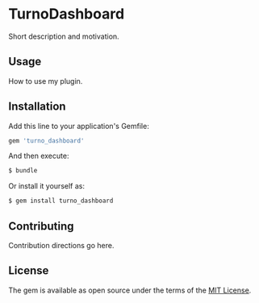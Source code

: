 # TurnoDashboard
Short description and motivation.

## Usage
How to use my plugin.

## Installation
Add this line to your application's Gemfile:

```ruby
gem 'turno_dashboard'
```

And then execute:
```bash
$ bundle
```

Or install it yourself as:
```bash
$ gem install turno_dashboard
```

## Contributing
Contribution directions go here.

## License
The gem is available as open source under the terms of the [MIT License](https://opensource.org/licenses/MIT).
